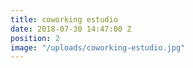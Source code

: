 ```yaml
---
title: coworking estudio
date: 2018-07-30 14:47:00 Z
position: 2
image: "/uploads/coworking-estudio.jpg"
---
```


